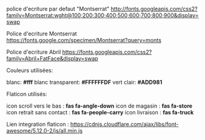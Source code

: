 
police d'ecriture par defaut "Montserrat"
http://fonts.googleapis.com/css2?family=Montserrat:wght@100;200;300;400;500;600;700;800;900&display=swap


Police d'ecriture Montserrat
https://fonts.google.com/specimen/Montserrat?query=monts

Police d'ecriture Abril
https://fonts.googleapis.com/css2?family=Abril+FatFace&display=swap

Couleurs utilisées:

blanc: **#fff**
blanc transparent: **#FFFFFFDF**
vert clair: **#ADD981**

Flaticon utilisés:

icon scroll vers le bas : **fas fa-angle-down**
icon de magasin : **fas fa-store**
icon retrait sans contact : **fas fa-people-carry**
icon livraison : **fas fa-truck**

Lien integration flaticon : 
https://cdnjs.cloudflare.com/ajax/libs/font-awesome/5.12.0-2/js/all.min.js




